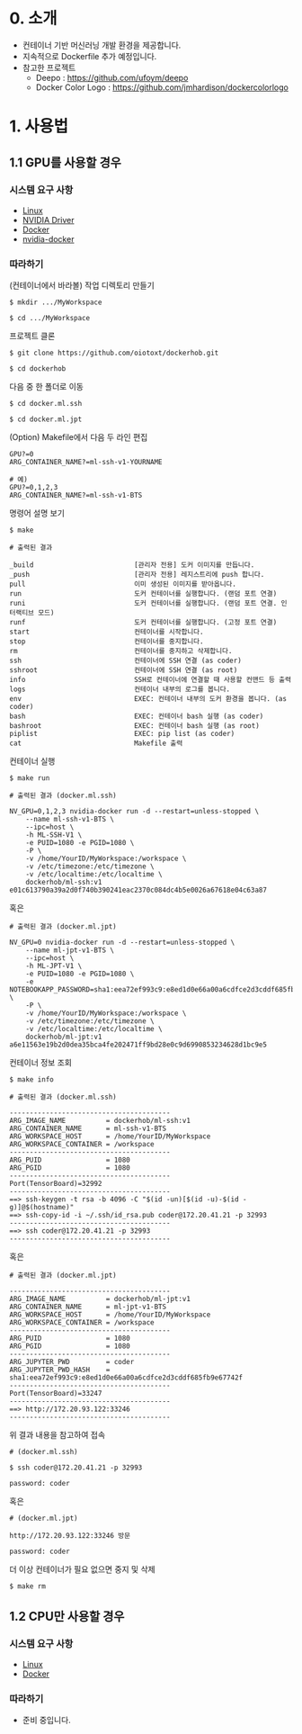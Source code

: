 # 0. 소개

* 컨테이너 기반 머신러닝 개발 환경을 제공합니다.
* 지속적으로 Dockerfile 추가 예정입니다.
* 참고한 프로젝트
  * Deepo : https://github.com/ufoym/deepo
  * Docker Color Logo : https://github.com/jmhardison/dockercolorlogo

# 1. 사용법

## 1.1 GPU를 사용할 경우

### 시스템 요구 사항

* [Linux](https://ubuntu.com/)
* [NVIDIA Driver](https://www.google.com/search?newwindow=1&ei=x0lBXfGhI5zMmAW_3ZXoDQ&q=How+to+Install+latest+nvidia+drivers+in+linux&oq=How+to+Install+latest+nvidia+drivers+in+linux&gs_l=psy-ab.3..35i39i19.1543.1917..2800...0.0..0.122.232.0j2......0....1..gws-wiz.......0i19.NIeyvBbm3Xs&ved=0ahUKEwixoabA197jAhUcJqYKHb9uBd0Q4dUDCAo&uact=5)
* [Docker](https://docs.docker.com/install/)
* [nvidia-docker](https://github.com/NVIDIA/nvidia-docker)

### 따라하기

(컨테이너에서 바라볼) 작업 디렉토리 만들기

    $ mkdir .../MyWorkspace

    $ cd .../MyWorkspace

프로젝트 클론

    $ git clone https://github.com/oiotoxt/dockerhob.git

    $ cd dockerhob

다음 중 한 폴더로 이동

    $ cd docker.ml.ssh

    $ cd docker.ml.jpt

(Option) Makefile에서 다음 두 라인 편집

    GPU?=0
    ARG_CONTAINER_NAME?=ml-ssh-v1-YOURNAME

    # 예)
    GPU?=0,1,2,3
    ARG_CONTAINER_NAME?=ml-ssh-v1-BTS

명령어 설명 보기

    $ make

```
# 출력된 결과

_build                         [관리자 전용] 도커 이미지를 만듭니다.
_push                          [관리자 전용] 레지스트리에 push 합니다.
pull                           이미 생성된 이미지를 받아옵니다.
run                            도커 컨테이너를 실행합니다. (랜덤 포트 연결)
runi                           도커 컨테이너를 실행합니다. (랜덤 포트 연결. 인터랙티브 모드)
runf                           도커 컨테이너를 실행합니다. (고정 포트 연결)
start                          컨테이너를 시작합니다.
stop                           컨테이너를 중지합니다.
rm                             컨테이너를 중지하고 삭제합니다.
ssh                            컨테이너에 SSH 연결 (as coder)
sshroot                        컨테이너에 SSH 연결 (as root)
info                           SSH로 컨테이너에 연결할 때 사용할 컨맨드 등 출력
logs                           컨테이너 내부의 로그를 봅니다.
env                            EXEC: 컨테이너 내부의 도커 환경을 봅니다. (as coder)
bash                           EXEC: 컨테이너 bash 실행 (as coder)
bashroot                       EXEC: 컨테이너 bash 실행 (as root)
piplist                        EXEC: pip list (as coder)
cat                            Makefile 출력
```

컨테이너 실행

    $ make run

```
# 출력된 결과 (docker.ml.ssh)

NV_GPU=0,1,2,3 nvidia-docker run -d --restart=unless-stopped \
	--name ml-ssh-v1-BTS \
	--ipc=host \
	-h ML-SSH-V1 \
	-e PUID=1080 -e PGID=1080 \
	-P \
	-v /home/YourID/MyWorkspace:/workspace \
	-v /etc/timezone:/etc/timezone \
	-v /etc/localtime:/etc/localtime \
	dockerhob/ml-ssh:v1
e01c613790a39a2d0f740b390241eac2370c084dc4b5e0026a67618e04c63a87
```

혹은

```
# 출력된 결과 (docker.ml.jpt)

NV_GPU=0 nvidia-docker run -d --restart=unless-stopped \
	--name ml-jpt-v1-BTS \
	--ipc=host \
	-h ML-JPT-V1 \
	-e PUID=1080 -e PGID=1080 \
	-e NOTEBOOKAPP_PASSWORD=sha1:eea72ef993c9:e8ed1d0e66a00a6cdfce2d3cddf685fb9e67742f \
	-P \
	-v /home/YourID/MyWorkspace:/workspace \
	-v /etc/timezone:/etc/timezone \
	-v /etc/localtime:/etc/localtime \
	dockerhob/ml-jpt:v1
a6e11563e19b2d0dea35bca4fe202471ff9bd28e0c9d6990853234628d1bc9e5

```
컨테이너 정보 조회

    $ make info

```
# 출력된 결과 (docker.ml.ssh)

----------------------------------------
ARG_IMAGE_NAME          = dockerhob/ml-ssh:v1
ARG_CONTAINER_NAME      = ml-ssh-v1-BTS
ARG_WORKSPACE_HOST      = /home/YourID/MyWorkspace
ARG_WORKSPACE_CONTAINER = /workspace
----------------------------------------
ARG_PUID                = 1080
ARG_PGID                = 1080
----------------------------------------
Port(TensorBoard)=32992
----------------------------------------
==> ssh-keygen -t rsa -b 4096 -C "$(id -un)[$(id -u)-$(id -g)]@$(hostname)"
==> ssh-copy-id -i ~/.ssh/id_rsa.pub coder@172.20.41.21 -p 32993
----------------------------------------
==> ssh coder@172.20.41.21 -p 32993
----------------------------------------
```

혹은

```
# 출력된 결과 (docker.ml.jpt)

----------------------------------------
ARG_IMAGE_NAME          = dockerhob/ml-jpt:v1
ARG_CONTAINER_NAME      = ml-jpt-v1-BTS
ARG_WORKSPACE_HOST      = /home/YourID/MyWorkspace
ARG_WORKSPACE_CONTAINER = /workspace
----------------------------------------
ARG_PUID                = 1080
ARG_PGID                = 1080
----------------------------------------
ARG_JUPYTER_PWD         = coder
ARG_JUPYTER_PWD_HASH    = sha1:eea72ef993c9:e8ed1d0e66a00a6cdfce2d3cddf685fb9e67742f
----------------------------------------
Port(TensorBoard)=33247
----------------------------------------
==> http://172.20.93.122:33246
----------------------------------------
```

위 결과 내용을 참고하여 접속

    # (docker.ml.ssh)

    $ ssh coder@172.20.41.21 -p 32993

    password: coder

혹은

    # (docker.ml.jpt)

    http://172.20.93.122:33246 방문

    password: coder


더 이상 컨테이너가 필요 없으면 중지 및 삭제

    $ make rm

## 1.2 CPU만 사용할 경우

### 시스템 요구 사항

* [Linux](https://ubuntu.com/)
* [Docker](https://docs.docker.com/install/)

### 따라하기

* 준비 중입니다.